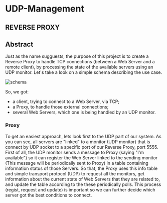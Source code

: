 # UDP-Management

## REVERSE PROXY

Abstract
--------

Just as the name sugguests, the purpose of this project is to create a Reverse Proxy to handle TCP connections (between a Web Server
and a remote client), by processing the state of the available servers using an UDP monitor. Let's take a look on a simple schema
describing the use case.  
     
![schema](https://github.com/ReiKratos/UDP-Management/blob/master/ReverseProxy/eqweq.png)

So, we got:  
- a client, trying to connect to a Web Server, via TCP;
- a Proxy, to handle those external connections;
- several Web Servers, which one is being handled by an UDP monitor.  

### Proxy

To get an easiest approach, lets look first to the UDP part of our system. As you can see, all servers are "linked"
to a monitor (UDP monitor) that is connect by UDP socket to a specific port of our Reverse Proxy, port 5555. First of all, 
the UDP monitor sends a message to Proxy (saying "I'm available") so it can register the Web Server linked to the sending monitor (This message will be periodically sent to Proxy) in a table containing information status of those Servers.
So that, the Proxy uses this info table and simple transport protocol (UDP) to request all the monitors, get information about the current state of Web Servers that they are related to, and update the table according to the these periodically polls. This process (regist, request and update) is important so we can further decide which server got the best conditions to connect.

